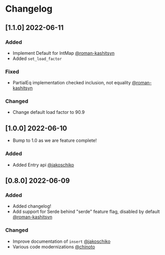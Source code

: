 # Changelog

## [1.1.0] 2022-06-11

### Added 
- Implement Default for IntMap [@roman-kashitsyn](https://github.com/roman-kashitsyn) 
- Added `set_load_factor`

### Fixed
- PartialEq implementation checked inclusion, not equality [@roman-kashitsyn](https://github.com/roman-kashitsyn) 

### Changed
- Change default load factor to 90.9

## [1.0.0] 2022-06-10
- Bump to 1.0 as we are feature complete!

### Added 
- Added Entry api [@jakoschiko](https://github.com/jakoschiko) 


## [0.8.0] 2022-06-09

### Added 
- Added changelog!
- Add support for Serde behind "serde" feature flag, disabled by default [@roman-kashitsyn](https://github.com/roman-kashitsyn) 

### Changed
- Improve documentation of `insert` [@jakoschiko](https://github.com/jakoschiko)
- Various code modernizations [@chinoto](https://github.com/chinoto)

